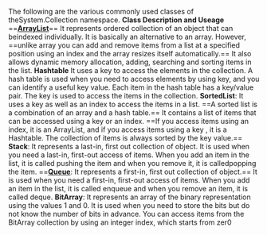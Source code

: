 The following are the various commonly used classes of theSystem.Collection namespace. 
**Class Description and Useage**
==**<u>ArrayList</u>**== It represents ordered collection of an object that can beindexed individually. It is basically an alternative to an array. However, ==unlike array you can add and remove items from a list at a specified position using an index and the array resizes itself automatically.== It also allows dynamic memory
allocation, adding, searching and sorting items in the list.
**Hashtable** It uses a key to access the elements in the collection.
A hash table is used when you need to access elements by using key, and you can identify a useful key value. Each item in the hash table has a key/value pair. The key is used to access the items in the collection.
**SortedList**: It uses a key as well as an index to access the items in a list.
==A sorted list is a combination of an array and a hash table.== It contains a list of items that can be accessed using a key or an index. ==If you access items using an index, it is an ArrayList, and if you access items using a key , it is a Hashtable. The collection of items is always sorted by the key value.==
**Stack**: It represents a last-in, first out collection of object. It is used when you need a last-in, first-out access of items. When you add an item in the list, it is
called pushing the item and when you remove it, it is calledpopping the item.
==**<u>Queue</u>**: It represents a first-in, first out collection of object.== It is used when you need a first-in, first-out access of items. When you add an item in the list, it is called enqueue and when you remove an item, it is called deque.
**BitArray**: It represents an array of the binary representation using the values 1 and 0. It is used when you need to store the bits but do not know the number of bits in advance. You can access items from the BitArray collection by using an integer index, which starts from zer0